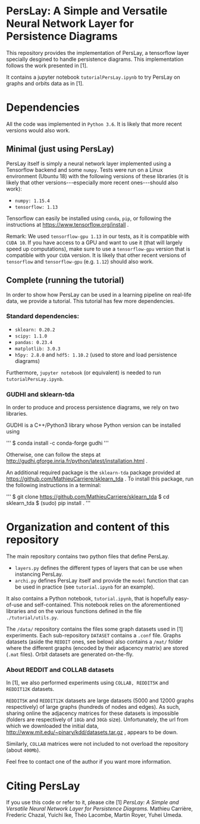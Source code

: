 # PersLay: A Simple and Versatile Neural Network Layer for Persistence Diagrams

This repository provides the implementation of PersLay, a tensorflow 
layer specially desgined to handle persistence diagrams.
This implementation follows the work presented in [1].

It contains a jupyter notebook `tutorialPersLay.ipynb` to try PersLay on graphs and orbits data as in [1].

# Dependencies

All the code was implemented in `Python 3.6`. It is likely that more recent versions would also work.

## Minimal (just using PersLay)

PersLay itself is simply a neural network layer implemented 
using a Tensorflow backend and some `numpy`.
Tests were run on a Linux environment (Ubuntu 18) with the following versions of these libraries 
(it is likely that other versions---especially more recent ones---should also work):
- `numpy: 1.15.4`
- `tensorflow: 1.13`

Tensorflow can easily be installed using `conda`, `pip`, or following the instructions at https://www.tensorflow.org/install .

Remark: We used `tensorflow-gpu 1.13` in our tests, as it is compatible with `CUDA 10`. If you have access to a GPU and want to use it (that will largely speed up computations), make sure to use a `tensorflow-gpu` version that is compatible with your `CUDA` version. It is likely that other recent versions of `tensorflow` and `tensorflow-gpu` (e.g. `1.12`) should also work.
 
## Complete (running the tutorial)

In order to show how PersLay can be used in a learning pipeline on real-life data, we provide a tutorial.
This tutorial has few more dependencies.

### Standard dependencies: 
- `sklearn: 0.20.2`
- `scipy: 1.1.0`
- `pandas: 0.23.4`
- `matplotlib: 3.0.3`
- `h5py: 2.8.0` and `hdf5: 1.10.2` (used to store and load persistence diagrams)

Furthermore, `jupyter notebook` (or equivalent) is needed to run `tutorialPersLay.ipynb`.

### GUDHI and sklearn-tda

In order to produce and process persistence diagrams, we rely on two libraries.

GUDHI is a C++/Python3 library whose Python version can be installed using 

'''
	$ conda install -c conda-forge gudhi
'''

Otherwise, one can follow the steps at http://gudhi.gforge.inria.fr/python/latest/installation.html .

An additional required package is the `sklearn-tda` package provided at https://github.com/MathieuCarriere/sklearn_tda .
To install this package, run the following instructions in a terminal:

'''
	$ git clone https://github.com/MathieuCarriere/sklearn_tda
	$ cd sklearn_tda
	$ (sudo) pip install .
'''

# Organization and content of this repository

The main repository contains two python files that define PersLay.

- `layers.py` defines the different types of layers that can be use when instancing PersLay.
- `archi.py` defines PersLay itself and provide the `model` function that can be used in practice 
(see `tutorial.ipynb` for an example).  

It also contains a Python notebook, `tutorial.ipynb`, that is hopefully easy-of-use and self-contained. 
This notebook relies on the aforementioned libraries and on the various functions defined in the file `./tutorial/utils.py`.

The `/data/` repository contains the files some graph datasets used in [1] experiments. 
Each sub-repository `DATASET` contains a `.conf` file. 
Graphs datasets (aside the `REDDIT` ones, see below) also contains a `/mat/` folder where the different graphs 
(encoded by their adjacency matrix) are stored (`.mat` files). 
Orbit datasets are generated on-the-fly.

### About REDDIT and COLLAB datasets

In [1], we also performed experiments using `COLLAB, REDDIT5K` and `REDDIT12K` datasets.

`REDDIT5K` and `REDDIT12K` datasets are large datasets (5000 and 12000 graphs respectively) 
of large graphs (hundreds of nodes and edges). 
As such, sharing online the adjacency matrices for these datasets is impossible 
(folders are respectively of `18Gb` and `30Gb` size). 
Unfortunately, the url from which we downloaded the initial data, http://www.mit.edu/~pinary/kdd/datasets.tar.gz , appears to be down.

Similarly, `COLLAB` matrices were not included to not overload the repository (about `400Mb`). 

Feel free to contact one of the author if you want more information.

# Citing PersLay

If you use this code or refer to it, please cite
[1] _PersLay: A Simple and Versatile Neural Network Layer for Persistence Diagrams._
Mathieu Carrière, Frederic Chazal, Yuichi Ike, Théo Lacombe, Martin Royer, Yuhei Umeda.